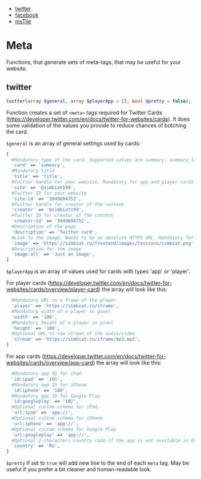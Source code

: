 - [twitter](#twitter)
- [facebook](#facebook)
- [msTile](#mstile)

# Meta
Functions, that generate sets of meta-tags, that may be useful for your website.

## twitter
```php
twitter(array $general, array $playerApp = [], bool $pretty = false);
```
Function creates a set of `<meta>` tags required for Twitter Cards (https://developer.twitter.com/en/docs/twitter-for-websites/cards). It does some validation of the values you provide to reduce chances of botching the card.

`$general` is an array of general settings used by cards:
```php
[
  #Mandatory type of the card. Supported values are summary, summary_large_image, app, player
  'card' => 'summary',
  #Mandatory title
  'title' => 'title',
  #Twitter handle for your website. Mandatory for app and player cards
  'site' => '@simbiat199',
  #Twitter ID for your website
  'site:id' => '3049604752',
  #Twitter handle for creator of the content
  'creator' => '@simbiat199',
  #Twitter ID for creator of the content
  'creator:id' => '3049604752',
  #Description of the page
  'description' => 'Twitter card',
  #Link to the image. Needs to be an absolute HTTPS URL. Mandatory for player cards
  'image' => 'https://simbiat.ru/frontend/images/favicons/simbiat.png',
  #Description for the image
  'image:alt' => 'Just an image',
]
```
`$playerApp` is an array of values used for cards with types 'app' or 'player'.

For player cards (https://developer.twitter.com/en/docs/twitter-for-websites/cards/overview/player-card) the array will look like this:
```php
  #Mandatory URL to a frame of the player
  'player' => 'https://simbiat.ru/iframe',
  #Mandatory width of a player in pixel
  'width' => '100',
  #Mandatory height of a player in pixel
  'height' => '100',
  #Optional URL to raw stream of the audio/video
  'stream' => 'https://simbiat.ru/iframe/mp3.mp3',
]
```
For app cards (https://developer.twitter.com/en/docs/twitter-for-websites/cards/overview/app-card) the array will look like this:
```php
  #Mandatory app ID for iPad
  'id:ipad' => '101',
  #Mandatory app ID for iPhone
  'id:iphone' => '100',
  #Mandatory app ID for Google Play
  'id:googleplay' => '102',
  #Optional custom schema for iPad
  'url:ipad' => 'app://',
  #Optional custom schema for iPhone
  'url:iphone' => 'app://',
  #Optional custom schema for Google Play
  'url:googleplay' => 'app://',
  #Optional 2-characters country code if the app is not available in US (for Apple products)
  'country' => 'RU',
]
```
`$pretty` if set to `true` will add new line to the end of each `meta` tag. May be useful if you prefer a bit cleaner and human-readable look.

